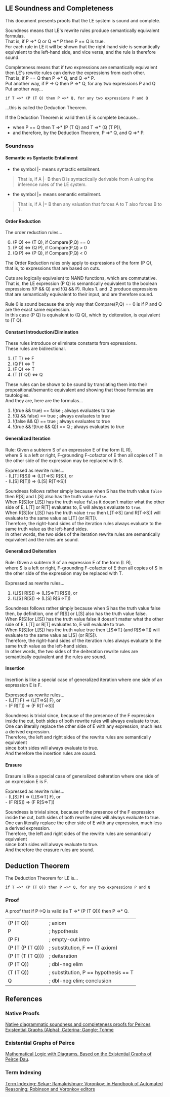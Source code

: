 ﻿## LE Soundness and Completeness 

This document presents proofs that the LE system is sound and complete.  

Soundness means that LE's rewrite rules produce semantically equivalent formulas.  
That is, if P =>* Q or Q =>* P then P == Q is true.    
For each rule in LE it will be shown that the right-hand side is semantically equivalent to the left-hand side, and vice versa, and the rule is therefore sound.  

Completeness means that if two expressions are semantically equivalent then LE's rewrite rules can derive the expressions from each other.  
That is, if P == Q then P =>* Q, and Q =>* P.  
Put another way, if P -> Q then P =>* Q, for any two expressions P and Q  
Put another way...

	if T =>* (P (T Q) then P =>* Q, for any two expressions P and Q

...this is called the Deduction Theorem.  

If the Deduction Theorem is valid then LE is complete because...  

- when P == Q then T =>* (P (T Q) and T =>* (Q (T P)), 
- and therefore, by the Deduction Theorem, P =>* Q, and Q =>* P.  

### Soundness
#### Semantic vs Syntactic Entailment

- the symbol |- means syntactic entailment.  
> That is, if A |- B then B is syntactically derivable from A using the inference rules of the LE system.

- the symbol |= means semantic entailment.
> That is, if A |= B then any valuation that forces A to T also forces B to T.  

#### Order Reduction 

The order reduction rules...

0. (P Q) <=> (T Q), if Compare(P,Q) == 0
1. (P Q) <=> (Q P), if Compare(P,Q) > 0
2. (Q P) <=> (P Q), if Compare(P,Q) < 0

The Order Reduction rules only apply to expressions of the form (P Q),  
that is, to expressions that are based on cuts.  

Cuts are logically equivalent to NAND functions, which are commutative.  
That is, the LE expression (P Q) is semantically equivalent to the boolean expressions !(P && Q) and !(Q && P).
Rules 1. and .2 produce expressions that are semantically equivalent to their input, and are therefore sound.  

Rule 0 is sound because the only way that Compare(P,Q) == 0 is if P and Q are the exact same expression.  
In this case (P Q) is equivalent to (Q Q), which by deiteration, is equivalent to (T Q).  


#### Constant Introduction/Elimination
These rules introduce or eliminate constants from expressions.  
These rules are bidirectional.

1. (T T) <=> F
2. (Q F) <=> T
3. (F Q) <=> T
4. (T (T Q)) <=> Q

These rules can be shown to be sound by translating them into their propositional/semantic equivalent and showing that those formulas are tautologies.  
And they are, here are the formulas...

1. !(true && true) == false     ; always evaluates to true	
2. !(Q && false) == true        ; always evaluates to true
3. !(false && Q) == true        ; always evaluates to true
4. !(true && !(true && Q)) == Q ; always evaluates to true

#### Generalized Iteration

Rule: Given a subterm S of an expression E of the form (L R),  
	where S is a left or right, F-grounding F-cofactor of E then 
	all copies of T in the other side of the expression may be replaced with S.  
	 						
Expressed as rewrite rules...  
	- (L[T] R[S]) => (L[T=>S] R[S]), or  
	- (L[S] R[T]) => (L[S] R[T=>S])

Soundness follows rather simply because when S has the truth value ```false``` then R[S] and L[S] also has the truth value ```false```.  
When R[S](or L[S]) has the truth value ```false``` it doesn't matter what the other side of E, L[T] or R[T] evaluates to, E will always evaluate to ```true```.  
When R[S](or L[S]) has the truth value ```true``` then L[T=>S] (and R[T=>S]) will evaluate to the same value as L[T] (or R[T]).  
Therefore, the right-hand sides of the iteration rules always evaluate to the same truth value as the left-hand sides.  
In other words, the two sides of the iteration rewrite rules are semantically equivalent and the rules are sound.  


#### Generalized Deiteration

Rule: Given a subterm S of an expression E of the form (L R),  
	where S is a left or right, F-grounding F-cofactor of E then 
	all copies of S in the other side of the expression may be replaced with T.  
	 						
Expressed as rewrite rules...  
1. (L[S] R[S]) => (L[S=>T] R[S]), or  
2. (L[S] R[S]) => (L[S] R[S=>T])

Soundness follows rather simply because when S has the truth value false then, by definition, one of R[S] or L[S] also has the truth value false.  
When R[S](or L[S]) has the truth value false it doesn't matter what the other side of E, L[T] or R[T] evaluates to, E will evaluate to true.  
When R[S](or L[S]) has the truth value true then L[S=>T] (and R[S=>T]) will evaluate to the same value as L[S] (or R[S]).  
Therefore, the right-hand sides of the iteration rules always evaluate to the same truth value as the left-hand sides.  
In other words, the two sides of the deiteration rewrite rules are semantically equivalent and the rules are sound.  


#### Insertion

Insertion is like a special case of generalized iteration where one side of an expression E is F.  

Expressed as rewrite rules...  
	- (L[T] F) => (L[T=>S] F), or  
	- (F R[T]) => (F R[T=>S])

Soundness is trivial since, because of the presence of the F expression inside the cut, 
both sides of both rewrite rules will always evaluate to true.  
One can literally replace the other side of E with any expression, much less a derived expression.  
Therefore, the left and right sides of the rewrite rules are semantically equivalent  
since both sides will always evaluate to true.  
And therefore the insertion rules are sound.  
	
#### Erasure

Erasure is like a special case of generalized deiteration where one side of an expression E is F.  

Expressed as rewrite rules...  
	- (L[S] F) => (L[S=>T] F), or  
	- (F R[S]) => (F R[S=>T])

Soundness is trivial since, because of the presence of the F expression inside the cut, 
both sides of both rewrite rules will always evaluate to true.  
One can literally replace the other side of E with any expression, much less a derived expression.  
Therefore, the left and right sides of the rewrite rules are semantically equivalent  
since both sides will always evaluate to true.  
And therefore the erasure rules are sound.  



## Deduction Theorem 

The Deduction Theorem for LE is...  

	if T =>* (P (T Q)) then P =>* Q, for any two expressions P and Q

### Proof

A proof that if P->Q is valid (ie T =>* (P (T Q))) then P =>* Q.  
<table>
<tr><td>(P (T Q))			</td><td>; axiom  </td></tr>
<tr><td>P					</td><td>; hypothesis  </td></tr>
<tr><td>(P F)				</td><td>; empty-cut intro  </td></tr>
<tr><td>(P (T (P (T Q)))	</td><td>; substitution, F == (T axiom)  </td></tr>
<tr><td>(P (T (T (T Q)))	</td><td>; deiteration  </td></tr>
<tr><td>(P (T Q))			</td><td>; dbl-neg elim  </td></tr>
<tr><td>(T (T Q))			</td><td>; substitution, P == hypothesis == T  </td></tr>
<tr><td>Q					</td><td>; dbl-neg elim; conclusion  </td></tr>
</table>

## References

### Native Proofs
[Native diagrammatic soundness and completeness proofs for Peirces Existential Graphs (Alpha); Caterina; Gangle; Tohme](https://philsci-archive.pitt.edu/21196/1/NativeAlphaFinal.pdf)


### Existential Graphs of Peirce
[Mathematical Logic with Diagrams, Based on the Existential Graphs of Peirce;Dau](http://www.dr-dau.net/Papers/habil.pdf).


### Term Indexing
[Term Indexing; Sekar; Ramakrishnan; Voronkov; in Handbook of Automated Reasoning; Robinson and Voronkov editors]()
